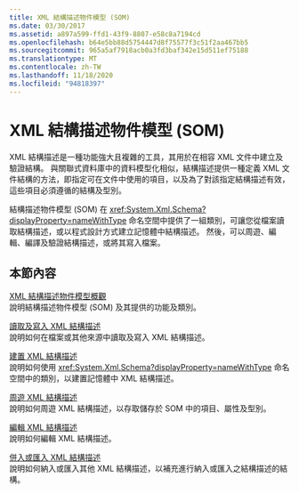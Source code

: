 ```yaml
---
title: XML 結構描述物件模型 (SOM)
ms.date: 03/30/2017
ms.assetid: a897a599-ffd1-43f9-8807-e58c8a7194cd
ms.openlocfilehash: b64e5bb88d5754447d8f75577f3c51f2aa467bb5
ms.sourcegitcommit: 965a5af7918acb0a3fd3baf342e15d511ef75188
ms.translationtype: MT
ms.contentlocale: zh-TW
ms.lasthandoff: 11/18/2020
ms.locfileid: "94818397"
---
```

# <a name="xml-schema-object-model-som"></a>XML 結構描述物件模型 (SOM)
XML 結構描述是一種功能強大且複雜的工具，其用於在相容 XML 文件中建立及驗證結構。 與關聯式資料庫中的資料模型化相似，結構描述提供一種定義 XML 文件結構的方法，即指定可在文件中使用的項目，以及為了對該指定結構描述有效，這些項目必須遵循的結構及型別。  
  
 結構描述物件模型 (SOM) 在 <xref:System.Xml.Schema?displayProperty=nameWithType> 命名空間中提供了一組類別，可讓您從檔案讀取結構描述，或以程式設計方式建立記憶體中結構描述。 然後，可以周遊、編輯、編譯及驗證結構描述，或將其寫入檔案。  
  
## <a name="in-this-section"></a>本節內容  
 [XML 結構描述物件模型概觀](xml-schema-object-model-overview.md)  
 說明結構描述物件模型 (SOM) 及其提供的功能及類別。  
  
 [讀取及寫入 XML 結構描述](reading-and-writing-xml-schemas.md)  
 說明如何在檔案或其他來源中讀取及寫入 XML 結構描述。  
  
 [建置 XML 結構描述](building-xml-schemas.md)  
 說明如何使用 <xref:System.Xml.Schema?displayProperty=nameWithType> 命名空間中的類別，以建置記憶體中 XML 結構描述。  
  
 [周遊 XML 結構描述](traversing-xml-schemas.md)  
 說明如何周遊 XML 結構描述，以存取儲存於 SOM 中的項目、屬性及型別。  
  
 [編輯 XML 結構描述](editing-xml-schemas.md)  
 說明如何編輯 XML 結構描述。  
  
 [併入或匯入 XML 結構描述](including-or-importing-xml-schemas.md)  
 說明如何納入或匯入其他 XML 結構描述，以補充進行納入或匯入之結構描述的結構。

